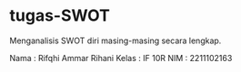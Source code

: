 # tugas-SWOT
Menganalisis SWOT diri masing-masing secara lengkap.

Nama : Rifqhi Ammar Rihani
Kelas : IF 10R
NIM : 2211102163

